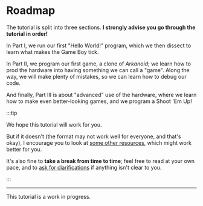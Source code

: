 # Roadmap

The tutorial is split into three sections.
**I strongly advise you go through the tutorial in order!**

In Part Ⅰ, we run our first "Hello World!" program, which we then dissect to learn what makes the Game Boy tick.

In Part Ⅱ, we program our first game, a clone of *Arkanoid*; we learn how to prod the hardware into having something we can call a "game".
Along the way, we will make plenty of mistakes, so we can learn how to debug our code.

And finally, Part Ⅲ is about "advanced" use of the hardware, where we learn how to make even better-looking games, and we program a Shoot 'Em Up!

:::tip

We hope this tutorial will work for you.

But if it doesn't (the format may not work well for everyone, and that's okay), I encourage you to look at [some other resources](resources.md), which might work better for you.

It's also fine to **take a break from time to time**; feel free to read at your own pace, and to [ask for clarifications](https://gbdev.io/chat) if anything isn't clear to you.

:::

---

This tutorial is a work in progress.

